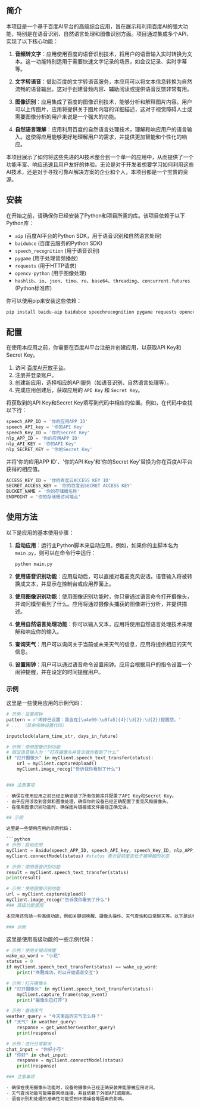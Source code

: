 ## 简介

本项目是一个基于百度AI平台的高级综合应用，旨在展示和利用百度AI的强大功能，特别是在语音识别、自然语言处理和图像识别方面。项目通过集成多个API，实现了以下核心功能：

1. **音频转文字**：应用使用百度的语音识别技术，将用户的语音输入实时转换为文本。这一功能特别适用于需要快速文字记录的场景，如会议记录、实时字幕等。

2. **文字转语音**：借助百度的文字转语音服务，本应用可以将文本信息转换为自然流畅的语音输出。这对于创建音频内容、辅助阅读或提供语音反馈非常有用。

3. **图像识别**：应用集成了百度的图像识别技术，能够分析和解释图片内容。用户可以上传图片，应用将提供关于图片内容的详细描述，这对于视觉障碍人士或需要图像分析的用户来说是一个强大的功能。

4. **自然语言理解**：应用利用百度的自然语言处理技术，理解和响应用户的语言输入。这使得应用能够更好地理解用户的需求，并提供更加智能和个性化的响应。

本项目展示了如何将这些先进的AI技术整合到一个单一的应用中，从而提供了一个功能丰富、响应迅速且用户友好的体验。无论是对于开发者想要学习如何利用这些AI技术，还是对于寻找可靠AI解决方案的企业和个人，本项目都是一个宝贵的资源。
## 安装


在开始之前，请确保你已经安装了Python和项目所需的库。该项目依赖于以下Python库：

- `aip` (百度AI平台的Python SDK，用于语音识别和自然语言处理)
- `baidubce` (百度云服务的Python SDK)
- `speech_recognition` (用于语音识别)
- `pygame` (用于处理音频播放)
- `requests` (用于HTTP请求)
- `opencv-python` (用于图像处理)
- `hashlib`、`io`、`json`、`time`、`re`、`base64`、`threading`、`concurrent.futures` (Python标准库)

你可以使用pip来安装这些依赖：

```bash
pip install baidu-aip baidubce speechrecognition pygame requests opencv-python
```
## 配置

在使用本应用之前，你需要在百度AI平台注册并创建应用，以获取API Key和Secret Key。

1. 访问 [百度AI开放平台](https://ai.baidu.com/)。
2. 注册并登录账户。
3. 创建新应用，选择相应的API服务（如语音识别、自然语言处理等）。
4. 完成应用创建后，获取应用的 `API Key` 和 `Secret Key`。

将获取到的API Key和Secret Key填写到代码中相应的位置。例如，在代码中查找以下行：

```python
speech_APP_ID = '你的应用APP ID'
speech_API_key = '你的API Key'
speech_Key_ID = '你的Secret Key'
nlp_APP_ID = '你的应用APP ID'
nlp_API_KEY = '你的API Key'
nlp_SECRET_KEY = '你的Secret Key'
```
并将'你的应用APP ID'、'你的API Key'和'你的Secret Key'替换为你在百度AI平台获得的相应值。

```python
ACCESS_KEY_ID = '你的百度云ACCESS KEY ID'
SECRET_ACCESS_KEY = '你的百度云SECRET ACCESS KEY'
BUCKET_NAME = '你的存储桶名称'
ENDPOINT = '你的存储桶访问端点'
```
## 使用方法

以下是应用的基本使用步骤：

1. **启动应用**：运行主Python脚本来启动应用。例如，如果你的主脚本名为 `main.py`，则可以在命令行中运行：

    ```bash
    python main.py
    ```

2. **使用语音识别功能**：应用启动后，可以直接对着麦克风说话。语音输入将被转换成文本，并显示在控制台或应用界面上。

3. **使用图像识别功能**：使用图像识别功能时，你只需通过语音命令打开摄像头，并询问模型看到了什么。应用将通过摄像头捕获的图像进行分析，并提供描述。

4. **使用自然语言处理功能**：你可以输入文本，应用将使用自然语言处理技术来理解和响应你的输入。

5. **查询天气**：用户可以询问关于当前或未来天气的信息，应用将提供相应的天气信息。

6. **设置闹钟**：用户可以通过语音命令设置闹钟。应用会根据用户的指令设置一个闹钟提醒，并在设定的时间提醒用户。

### 示例

这里是一些使用应用的示例代码：

```python
# 示例：设置闹钟
pattern = r'闹钟已设置：我会在[\u4e00-\u9fa5]{4}(\d{2}:\d{2})提醒您。'
# ... （其余闹钟设置代码）

inputclock(alarm_time_str, days_in_future)

# 示例：使用图像识别功能
# 假设语音输入为：“打开摄像头并告诉我你看到了什么”
if "打开摄像头" in myClient.speech_text_transfer(status):
    url = myClient.captureUpload()
    myClient.image_recog("告诉我你看到了什么")


### 注意事项

- 确保在使用应用之前已经正确安装了所有依赖库并配置了API Key和Secret Key。
- 由于应用涉及到音频和图像处理，确保你的设备已经正确配置了麦克风和摄像头。
- 在使用图像识别功能时，确保图片链接或文件路径正确无误。

## 示例

这里是一些使用应用的示例代码：

```python
# 示例：启动应用
myClient = Baidu(speech_APP_ID, speech_API_key, speech_Key_ID, nlp_APP_ID, nlp_API_KEY, nlp_SECRET_KEY)
myClient.connectModel(status) #status 表示目前是否处于被唤醒的状态

# 示例：使用语音识别功能
result = myClient.speech_text_transfer(status)
print(result)

# 示例：使用图像识别功能
url = myClient.captureUpload()
myClient.image_recog("告诉我你看到了什么")
### 高级功能使用

本应用还包括一些高级功能，例如关键词唤醒、摄像头操作、天气查询和日常聊天等。以下是这些功能的具体使用方法：

### 示例
```
这里是使用高级功能的一些示例代码：

```python
# 示例：使用关键词唤醒
wake_up_word = "小花"
status = 0
if myClient.speech_text_transfer(status) == wake_up_word:
    print("唤醒成功，可以开始语音交互")

# 示例：打开摄像头
if "打开摄像头" in myClient.speech_text_transfer(status):
    myClient.capture_frame(stop_event)
    print("摄像头已打开")

# 示例：查询天气
weather_query = "今天南昌的天气怎么样？"
if "天气" in weather_query:
    response = get_weather(weather_query)
    print(response)

# 示例：进行日常聊天
chat_input = "你好小花"
if "你好" in chat_input:
    response = myClient.connectModel(status)
    print(response)

### 注意事项

- 确保在使用摄像头功能时，设备的摄像头已经正确安装并能够被应用访问。
- 天气查询功能可能需要网络连接，并且依赖于外部API或服务。
- 语音识别和处理的准确性可能受到环境噪音等因素的影响。
